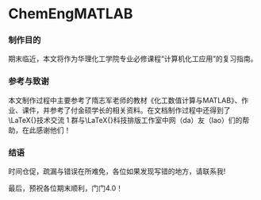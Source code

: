 # ChemEngMATLAB
### 制作目的
期末临近，本文将作为华理化工学院专业必修课程“计算机化工应用”的复习指南。
### 参考与致谢
本文制作过程中主要参考了隋志军老师的教材《化工数值计算与MATLAB》、作业、课件，并参考了付金硕学长的相关资料。在文档制作过程中还得到了\LaTeX{}技术交流 1 群与\LaTeX{}科技排版工作室中网（da）友（lao）们的帮助，在此感谢他们！
### 结语
时间仓促，疏漏与错误在所难免，各位如果发现写错的地方，请联系我!

最后，预祝各位期末顺利，门门4.0！
